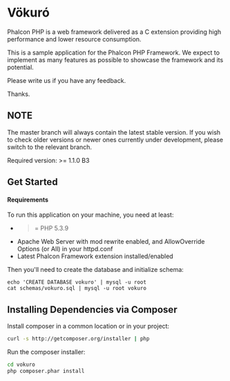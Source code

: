 Vökuró
======

Phalcon PHP is a web framework delivered as a C extension providing high performance and lower resource consumption.

This is a sample application for the Phalcon PHP Framework. We expect to implement as many features as possible to showcase the framework and its potential.

Please write us if you have any feedback.

Thanks.

NOTE
----
The master branch will always contain the latest stable version. If you wish to check older versions or newer ones currently under development, please switch to the relevant branch.

Required version: >= 1.1.0 B3

Get Started
-----------

#### Requirements

To run this application on your machine, you need at least:

* >= PHP 5.3.9
* Apache Web Server with mod rewrite enabled, and AllowOverride Options (or All) in your httpd.conf
* Latest Phalcon Framework extension installed/enabled

Then you'll need to create the database and initialize schema:

    echo 'CREATE DATABASE vokuro' | mysql -u root
    cat schemas/vokuro.sql | mysql -u root vokuro

Installing Dependencies via Composer
------------------------------------
Install composer in a common location or in your project:

```bash
curl -s http://getcomposer.org/installer | php
```

Run the composer installer:

```bash
cd vokuro
php composer.phar install
```

